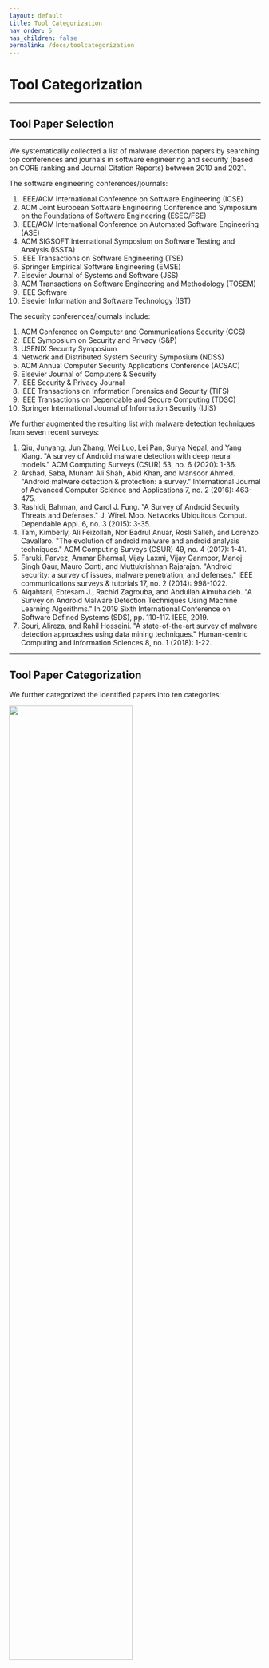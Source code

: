 ```yaml
---
layout: default
title: Tool Categorization
nav_order: 5
has_children: false
permalink: /docs/toolcategorization
---
```


# Tool Categorization
---

## Tool Paper Selection
---

We systematically collected a list of malware detection papers by searching top conferences and journals in software engineering and security (based on CORE ranking and Journal Citation Reports) between 2010 and 2021.

The software engineering conferences/journals:

1. IEEE/ACM International Conference on Software Engineering (ICSE)
2. ACM Joint European Software Engineering Conference and Symposium on the Foundations of Software Engineering (ESEC/FSE)
3. IEEE/ACM International Conference on Automated Software Engineering (ASE)
4. ACM SIGSOFT International Symposium on Software Testing and Analysis (ISSTA)
5. IEEE Transactions on Software Engineering (TSE)
6. Springer Empirical Software Engineering (EMSE)
7. Elsevier Journal of Systems and Software (JSS)
8. ACM Transactions on Software Engineering and Methodology (TOSEM)
9. IEEE Software
10. Elsevier Information and Software Technology (IST)

The security conferences/journals include:

1. ACM Conference on Computer and Communications Security (CCS)
2. IEEE Symposium on Security and Privacy (S&P)
3. USENIX Security Symposium
4. Network and Distributed System Security Symposium (NDSS)
5. ACM Annual Computer Security Applications Conference (ACSAC)
6. Elsevier Journal of Computers & Security
7. IEEE Security & Privacy Journal
8. IEEE Transactions on Information Forensics and Security (TIFS)
9. IEEE Transactions on Dependable and Secure Computing (TDSC)
10. Springer International Journal of Information Security (IJIS)

We further augmented the resulting list with malware detection techniques from seven recent surveys:

1. Qiu, Junyang, Jun Zhang, Wei Luo, Lei Pan, Surya Nepal, and Yang Xiang. "A survey of Android malware detection with deep neural models." ACM Computing Surveys (CSUR) 53, no. 6 (2020): 1-36.
2. Arshad, Saba, Munam Ali Shah, Abid Khan, and Mansoor Ahmed. "Android malware detection & protection: a survey." International Journal of Advanced Computer Science and Applications 7, no. 2 (2016): 463-475.
3. Rashidi, Bahman, and Carol J. Fung. "A Survey of Android Security Threats and Defenses." J. Wirel. Mob. Networks Ubiquitous Comput. Dependable Appl. 6, no. 3 (2015): 3-35.
4. Tam, Kimberly, Ali Feizollah, Nor Badrul Anuar, Rosli Salleh, and Lorenzo Cavallaro. "The evolution of android malware and android analysis techniques." ACM Computing Surveys (CSUR) 49, no. 4 (2017): 1-41.
5. Faruki, Parvez, Ammar Bharmal, Vijay Laxmi, Vijay Ganmoor, Manoj Singh Gaur, Mauro Conti, and Muttukrishnan Rajarajan. "Android security: a survey of issues, malware penetration, and defenses." IEEE communications surveys & tutorials 17, no. 2 (2014): 998-1022.
6. Alqahtani, Ebtesam J., Rachid Zagrouba, and Abdullah Almuhaideb. "A Survey on Android Malware Detection Techniques Using Machine Learning Algorithms." In 2019 Sixth International Conference on Software Defined Systems (SDS), pp. 110-117. IEEE, 2019.
7. Souri, Alireza, and Rahil Hosseini. "A state-of-the-art survey of malware detection approaches using data mining techniques." Human-centric Computing and Information Sciences 8, no. 1 (2018): 1-22.

---

## Tool Paper Categorization

We further categorized the identified papers into ten categories:

<!-- ![](../img/tools_mind_map.PNG) -->
[<img src="../img/tools_mind_map.svg" width="70%"/>](../img/tools_mind_map.svg)

These categories include:

1. Not Malware Detection - Android research irrelevant to malware detection, such as tools for testing, detecting bugs, documentation, code recommendation, etc.
2. Generic Malware - Tools that detect malware by learning features from a large set of benign and malicious applications.
3. Payload Specific - Tools that target a specific type of payload (e.g., info-leak, overlay phishing, privilege escalation)
4. Condition Detection - Tools that focus on conditions that lead to the malicious payload
5. Forced Execution - Tools that force app execution into the malicious path
6. Hiding Detection - Tools that flag the difference between app behavior and its presented user interface
7. Dynamic Loading - Tools that detect dynamic code loading
8. Sandboxing - Tools that create analysis frameworks to aid researchers in analyzing malware samples
9. Repackaged Malware - Tools that detect repackaged apps
10. Inter App Attacks - Tools that detect apps colluding together to perform an attack

Detailed list of papers in each category can be found in this [excel file](../../../assets/data/excelsheets/Tools.xlsx).

---
